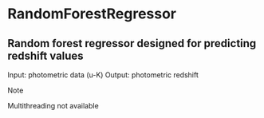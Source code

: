 # RandomForestRegressor

## Random forest regressor designed for predicting redshift values

Input: photometric data (u-K)
Output: photometric redshift

> [!NOTE]
> Multithreading not available
